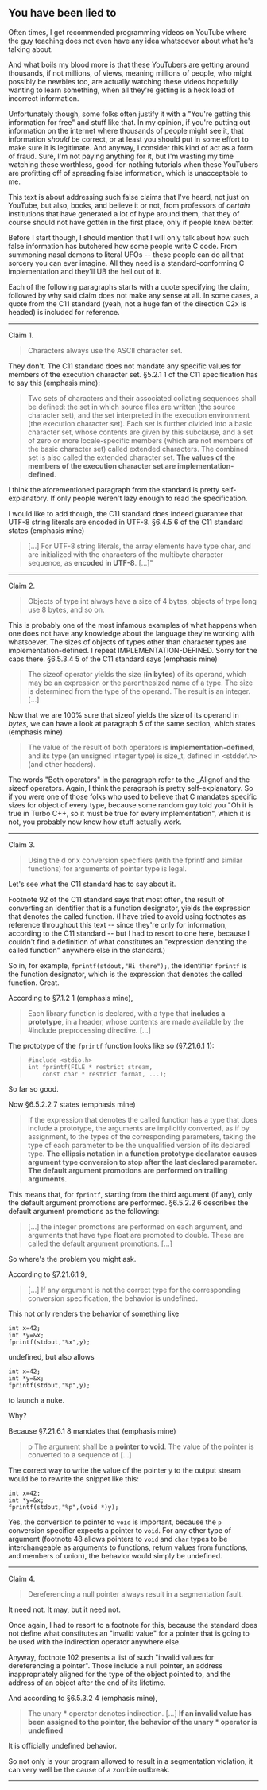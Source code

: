 You have been lied to
---

Often times, I get recommended programming videos on YouTube where the guy teaching does not even have any idea whatsoever about what he's talking about.

And what boils my blood more is that these YouTubers are getting around thousands, if not millions, of views, meaning millions of people, who might possibly be newbies too, are actually watching these videos hopefully wanting to learn something, when all they're getting is a heck load of incorrect information.

Unfortunately though, some folks often justify it with a "You're getting this information for free" and stuff like that. In my opinion, if you're putting out information on the internet where thousands of people might see it, that information _should_ be correct, or at least you should put in some effort to make sure it is legitimate. And anyway, I consider this kind of act as a form of fraud. Sure, I'm not paying anything for it, but I'm wasting my time watching these worthless, good-for-nothing tutorials when these YouTubers are profitting off of spreading false information, which is unacceptable to me.

This text is about addressing such false claims that I've heard, not just on YouTube, but also, books, and believe it or not, from professors of _certain_ institutions that have generated a lot of hype around them, that they of course should not have gotten in the first place, only if people knew better.

Before I start though, I should mention that I will only talk about how such false information has butchered how some people write C code. From summoning nasal demons to literal UFOs -- these people can do all that sorcery you can ever imagine. All they need is a standard-conforming C implementation and they'll UB the hell out of it.

Each of the following paragraphs starts with a quote specifying the claim, followed by why said claim does not make any sense at all. In some cases, a quote from the C11 standard (yeah, not a huge fan of the direction C2x is headed) is included for reference.

---

Claim 1.

>Characters always use the ASCII character set.

They don't. The C11 standard does not mandate any specific values for members of the execution character set. §5.2.1 1 of the C11 specification has to say this (emphasis mine):

>Two sets of characters and their associated collating sequences shall be defined: the set in which source files are written (the source character set), and the set interpreted in the execution environment (the execution character set). Each set is further divided into a basic character set, whose contents are given by this subclause, and a set of zero or more locale-specific members (which are not members of the basic character set) called extended characters. The combined set is also called the extended character set. **The values of the members of the execution character set are implementation-defined**.

I think the aforementioned paragraph from the standard is pretty self-explanatory. If only people weren't lazy enough to read the specification.

I would like to add though, the C11 standard does indeed guarantee that UTF-8 string literals are encoded in UTF-8. §6.4.5 6 of the C11 standard states (emphasis mine)

>[...] For UTF-8 string literals, the array elements have type char, and are initialized with the characters of the multibyte character sequence, as **encoded in UTF-8**. [...]"

---

Claim 2.

>Objects of type int always have a size of 4 bytes, objects of type long use 8 bytes, and so on.

This is probably one of the most infamous examples of what happens when one does not have any knowledge about the language they're working with whatsoever. The sizes of objects of types other than character types are implementation-defined. I repeat IMPLEMENTATION-DEFINED. Sorry for the caps there. §6.5.3.4 5 of the C11 standard says (emphasis mine)

>The sizeof operator yields the size (**in bytes**) of its operand, which may be an expression or the parenthesized name of a type. The size is determined from the type of the operand. The result is an integer. [...]

Now that we are 100% sure that sizeof yields the size of its operand in *bytes*, we can have a look at paragraph 5 of the same section, which states (emphasis mine)

>The value of the result of both operators is **implementation-defined**, and its type (an unsigned integer type) is size_t, defined in <stddef.h> (and other headers).

The words "Both operators" in the paragraph refer to the _Alignof and the sizeof operators. Again, I think the paragraph is pretty self-explanatory. So if you were one of those folks who used to believe that C mandates specific sizes for object of every type, because some random guy told you "Oh it is true in Turbo C++, so it must be true for every implementation", which it is not, you probably now know how stuff actually work.

---

Claim 3.

>Using the d or x conversion specifiers (with the fprintf and similar functions) for arguments of pointer type is legal.

Let's see what the C11 standard has to say about it.

Footnote 92 of the C11 standard says that most often, the result of converting an identifier that is a function designator, yields the expression that denotes the called function. (I have tried to avoid using footnotes as reference throughout this text -- since they're only for information, according to the C11 standard -- but I had to resort to one here, because I couldn't find a definition of what constitutes an "expression denoting the called function" anywhere else in the standard.)

So in, for example, `fprintf(stdout,"Hi there");`, the identifier `fprintf` is the function designator, which is the expression that denotes the called function. Great.

According to §7.1.2 1 (emphasis mine),

>Each library function is declared, with a type that **includes a prototype**, in a header, whose contents are made available by the #include preprocessing directive. [...]

The prototype of the `fprintf` function looks like so (§7.21.6.1 1):

>```
>#include <stdio.h>
>int fprintf(FILE * restrict stream,
>     const char * restrict format, ...);
>```

So far so good.

Now §6.5.2.2 7 states (emphasis mine)

>If the expression that denotes the called function has a type that does include a prototype, the arguments are implicitly converted, as if by assignment, to the types of the corresponding parameters, taking the type of each parameter to be the unqualified version of its declared type. **The ellipsis notation in a function prototype declarator causes argument type conversion to stop after the last declared parameter. The default argument promotions are performed on trailing arguments**.

This means that, for `fprintf`, starting from the third argument (if any), only the default argument promotions are performed. §6.5.2.2 6 describes the default argument promotions as the following:

>[...] the integer promotions are performed on each argument, and arguments that have type float are promoted to double. These are called the default argument promotions. [...]

So where's the problem you might ask.

According to §7.21.6.1 9,

>[...] If any argument is not the correct type for the corresponding conversion specification, the behavior is undefined.

This not only renders the behavior of something like

```
int x=42;
int *y=&x;
fprintf(stdout,"%x",y);
```

undefined, but also allows

```
int x=42;
int *y=&x;
fprintf(stdout,"%p",y);
```

to launch a nuke.

Why?

Because §7.21.6.1 8 mandates that (emphasis mine)

>p    The argument shall be a **pointer to void**. The value of the pointer is converted to a sequence of [...]

The correct way to write the value of the pointer `y` to the output stream would be to rewrite the snippet like this:

```
int x=42;
int *y=&x;
fprintf(stdout,"%p",(void *)y);
```

Yes, the conversion to pointer to `void` is important, because the `p` conversion specifier expects a pointer to `void`. For any other type of argument (footnote 48 allows pointers to `void` and `char` types to be interchangeable as arguments to functions, return values from functions, and members of union), the behavior would simply be undefined.

---

Claim 4.

>Dereferencing a null pointer always result in a segmentation fault.

It need not. It may, but it need not.

Once again, I had to resort to a footnote for this, because the standard does not define what constitutes an "invalid value" for a pointer that is going to be used with the indirection operator anywhere else.

Anyway, footnote 102 presents a list of such "invalid values for dereferencing a pointer". Those include a null pointer, an address inappropriately aligned for the type of the object pointed to, and the address of an object after the end of its lifetime.

And according to §6.5.3.2 4 (emphasis mine),

>The unary \* operator denotes indirection. [...] **If an invalid value has been assigned to the pointer, the behavior of the unary \* operator is undefined**

It is officially undefined behavior.

So not only is your program allowed to result in a segmentation violation, it can very well be the cause of a zombie outbreak.

---
